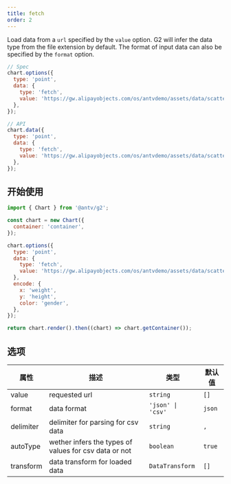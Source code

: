 ```yaml
---
title: fetch
order: 2
---
```


Load data from a `url` specified by the `value` option. G2 will infer the data type from the file extension by default. The format of input data can also be specified by the `format` option.

```js
// Spec
chart.options({
  type: 'point',
  data: {
    type: 'fetch',
    value: 'https://gw.alipayobjects.com/os/antvdemo/assets/data/scatter.json',
  },
});
```

```js
// API
chart.data({
  type: 'point',
  data: {
    type: 'fetch',
    value: 'https://gw.alipayobjects.com/os/antvdemo/assets/data/scatter.json',
  },
});
```

## 开始使用

```js | ob { autoMount: true }
import { Chart } from '@antv/g2';

const chart = new Chart({
  container: 'container',
});

chart.options({
  type: 'point',
  data: {
    type: 'fetch',
    value: 'https://gw.alipayobjects.com/os/antvdemo/assets/data/scatter.json',
  },
  encode: {
    x: 'weight',
    y: 'height',
    color: 'gender',
  },
});

return chart.render().then((chart) => chart.getContainer());
```

## 选项

| 属性      | 描述                                                  | 类型              | 默认值 |
| --------- | ----------------------------------------------------- | ----------------- | ------ |
| value     | requested url                                         | `string`          | `[]`   |
| format    | data format                                           | `'json' \| 'csv'` | `json` |
| delimiter | delimiter for parsing for csv data                    | `string`          | `,`    |
| autoType  | wether infers the types of values for csv data or not | `boolean`         | `true` |
| transform | data transform for loaded data                        | `DataTransform`   | `[]`   |

